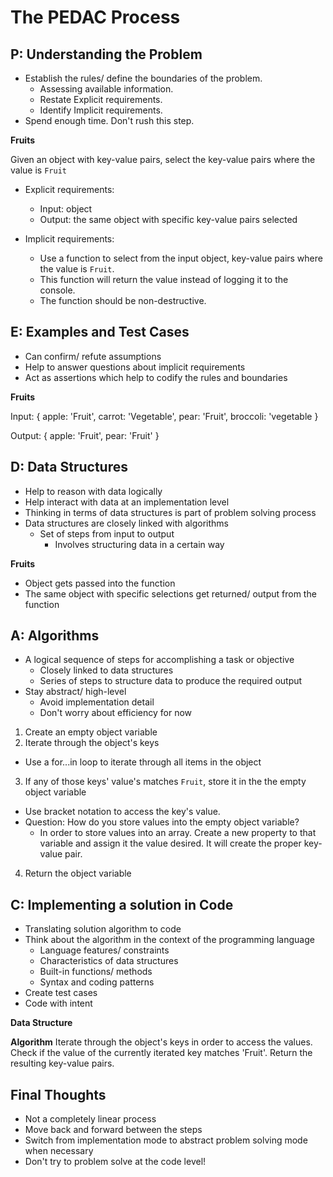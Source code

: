 # The PEDAC Process

## P: Understanding the Problem

- Establish the rules/ define the boundaries of the problem.
  - Assessing available information.
  - Restate Explicit requirements.
  - Identify Implicit requirements.
- Spend enough time. Don't rush this step.

**Fruits**

Given an object with key-value pairs, select the key-value pairs where the value is `Fruit`

- Explicit requirements:
  - Input: object
  - Output: the same object with specific key-value pairs selected

- Implicit requirements:
  - Use a function to select from the input object, key-value pairs where the value is `Fruit`.
  - This function will return the value instead of logging it to the console.
  - The function should be non-destructive.


## E: Examples and Test Cases

- Can confirm/ refute assumptions
- Help to answer questions about implicit requirements
- Act as assertions which help to codify the rules and boundaries

**Fruits**

Input:
{
  apple: 'Fruit',
  carrot: 'Vegetable',
  pear: 'Fruit',
  broccoli: 'vegetable
}

Output:
{
  apple: 'Fruit',
  pear: 'Fruit'
}

## D: Data Structures

- Help to reason with data logically
- Help interact with data at an implementation level
- Thinking in terms of data structures is part of problem solving process
- Data structures are closely linked with algorithms
  - Set of steps from input to output
    - Involves structuring data in a certain way

**Fruits**

- Object gets passed into the function
- The same object with specific selections get returned/ output from the function

## A: Algorithms

- A logical sequence of steps for accomplishing a task or objective
  - Closely linked to data structures
  - Series of steps to structure data to produce the required output
- Stay abstract/ high-level
  - Avoid implementation detail
  - Don't worry about efficiency for now

1. Create an empty object variable
2. Iterate through the object's keys
  - Use a for...in loop to iterate through all items in the object
3. If any of those keys' value's matches `Fruit`, store it in the the empty object variable
  - Use bracket notation to access the key's value.
  - Question: How do you store values into the empty object variable?
    - In order to store values into an array. Create a new property to that variable and assign it the value desired. It will create the proper key-value pair.
4. Return the object variable

## C: Implementing a solution in Code

- Translating solution algorithm to code
- Think about the algorithm in the context of the programming language 
  - Language features/ constraints
  - Characteristics of data structures
  - Built-in functions/ methods
  - Syntax and coding patterns
- Create test cases
- Code with intent

**Data Structure**


**Algorithm**
Iterate through the object's keys in order to access the values. Check if the value of the currently iterated key matches 'Fruit'. Return the resulting key-value pairs.


## Final Thoughts

- Not a completely linear process
- Move back and forward between the steps
- Switch from implementation mode to abstract problem solving mode when necessary
- Don't try to problem solve at the code level!
